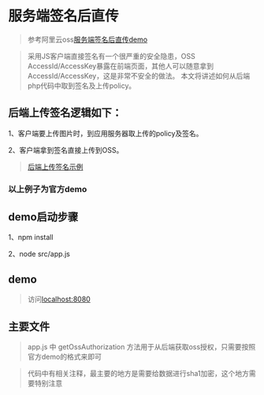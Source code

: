 # 服务端签名后直传
> 参考阿里云oss[服务端签名后直传demo](https://help.aliyun.com/document_detail/31926.html?spm=a2c4g.11186623.2.1.qwjpUv)

> 采用JS客户端直接签名有一个很严重的安全隐患，OSS AccessId/AccessKey暴露在前端页面，其他人可以随意拿到AccessId/AccessKey，这是非常不安全的做法。 本文将讲述如何从后端php代码中取到签名及上传policy。

## 后端上传签名逻辑如下：
1、客户端要上传图片时，到应用服务器取上传的policy及签名。

2、客户端拿到签名直接上传到OSS。

> [后端上传签名示例](http://oss-demo.aliyuncs.com/oss-h5-upload-js-php/index.html?spm=a2c4g.11186623.2.1.Thc1Ax)


### 以上例子为官方demo

## demo启动步骤

1、npm install

2、node src/app.js

## demo
> 访问[localhost:8080](http://localhost:8080)

## 主要文件
> app.js 中 getOssAuthorization 方法用于从后端获取oss授权，只需要按照官方demo的格式来即可

> 代码中有相关注释，最主要的地方是需要给数据进行sha1加密，这个地方需要特别注意
